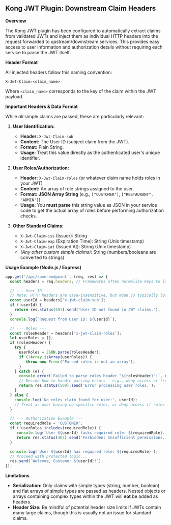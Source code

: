 ## Kong JWT Plugin: Downstream Claim Headers

**Overview**

The Kong JWT plugin has been configured to automatically extract claims from validated JWTs and inject them as individual HTTP headers into the request forwarded to upstream/downstream services. This provides easy access to user information and authorization details without requiring each service to parse the JWT itself.

**Header Format**

All injected headers follow this naming convention:

`X-Jwt-Claim-<claim_name>`

Where `<claim_name>` corresponds to the key of the claim within the JWT payload.

**Important Headers & Data Format**

While *all* simple claims are passed, these are particularly relevant:

1.  **User Identification:**
    *   **Header:** `X-Jwt-Claim-sub`
    *   **Content:** The User ID (subject claim from the JWT).
    *   **Format:** Plain String.
    *   **Usage:** Treat this value directly as the authenticated user's unique identifier.

2.  **User Roles/Authorization:**
    *   **Header:** `X-Jwt-Claim-roles` (or whatever claim name holds roles in your JWT)
    *   **Content:** An array of role strings assigned to the user.
    *   **Format:** **JSON Array String** (e.g., `["CUSTOMER"]`, `["RESTAURANT", "ADMIN"]`)
    *   **Usage:** You **must parse** this string value as JSON in your service code to get the actual array of roles before performing authorization checks.

3.  **Other Standard Claims:**
    *   `X-Jwt-Claim-iss` (Issuer): String
    *   `X-Jwt-Claim-exp` (Expiration Time): String (Unix timestamp)
    *   `X-Jwt-Claim-iat` (Issued At): String (Unix timestamp)
    *   *(Any other custom simple claims)*: String (numbers/booleans are converted to strings)

**Usage Example (Node.js / Express)**

```javascript
app.get('/api/some-endpoint', (req, res) => {
  const headers = req.headers; // Frameworks often normalize keys to lowercase

  // --- User ID ---
  // Note: HTTP headers are case-insensitive, but Node.js typically lowercases them.
  const userId = headers['x-jwt-claim-sub'];
  if (!userId) {
    return res.status(401).send('User ID not found in JWT claims.');
  }
  console.log(`Request from User ID: ${userId}`);

  // --- Roles ---
  const rolesHeader = headers['x-jwt-claim-roles'];
  let userRoles = [];
  if (rolesHeader) {
    try {
      userRoles = JSON.parse(rolesHeader);
      if (!Array.isArray(userRoles)) {
         throw new Error("Parsed roles is not an array");
      }
    } catch (e) {
      console.error(`Failed to parse roles header "${rolesHeader}":`, e.message);
      // Decide how to handle parsing errors - e.g., deny access or treat as no roles
      return res.status(500).send('Error processing user roles.');
    }
  } else {
    console.log('No roles claim found for user:', userId);
    // Treat as user having no specific roles, or deny access if roles are required
  }

  // --- Authorization Example ---
  const requiredRole = 'CUSTOMER';
  if (!userRoles.includes(requiredRole)) {
     console.log(`User ${userId} lacks required role: ${requiredRole}. Roles: ${userRoles.join(', ')}`);
     return res.status(403).send('Forbidden: Insufficient permissions.');
  }

  console.log(`User ${userId} has required role: ${requiredRole}`);
  // Proceed with protected logic...
  res.send(`Welcome, Customer ${userId}!`);
});
```

**Limitations**

*   **Serialization:** Only claims with simple types (string, number, boolean) and flat arrays of simple types are passed as headers. Nested objects or arrays containing complex types within the JWT will **not** be added as headers.
*   **Header Size:** Be mindful of potential header size limits if JWTs contain many large claims, though this is usually not an issue for standard claims.